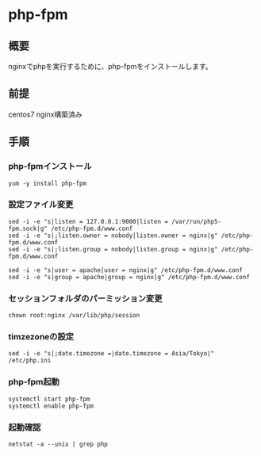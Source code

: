 # php-fpm

## 概要

nginxでphpを実行するために、php-fpmをインストールします。

## 前提

centos7
nginx構築済み

## 手順

### php-fpmインストール

````
yum -y install php-fpm
````

### 設定ファイル変更
````
sed -i -e "s|listen = 127.0.0.1:9000|listen = /var/run/php5-fpm.sock|g" /etc/php-fpm.d/www.conf
sed -i -e "s|;listen.owner = nobody|listen.owner = nginx|g" /etc/php-fpm.d/www.conf
sed -i -e "s|;listen.group = nobody|listen.group = nginx|g" /etc/php-fpm.d/www.conf

sed -i -e "s|user = apache|user = nginx|g" /etc/php-fpm.d/www.conf
sed -i -e "s|group = apache|group = nginx|g" /etc/php-fpm.d/www.conf
````

### セッションフォルダのパーミッション変更

````
chown root:nginx /var/lib/php/session
````

### timzezoneの設定
````
sed -i -e "s|;date.timezone =|date.timezone = Asia/Tokyo|" /etc/php.ini
````

### php-fpm起動
````
systemctl start php-fpm
systemctl enable php-fpm
````

### 起動確認
````
netstat -a --unix | grep php
````
